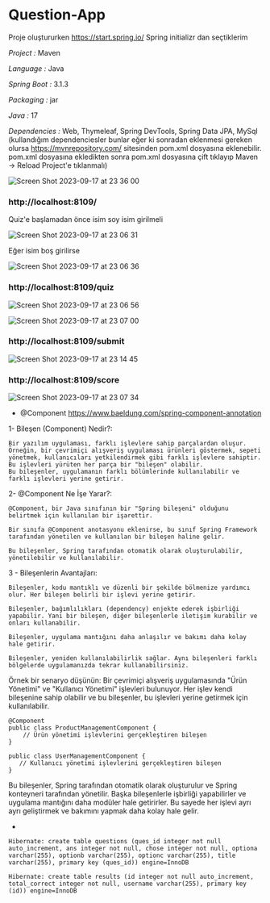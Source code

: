 # Question-App

Proje oluştururken https://start.spring.io/  Spring initializr dan seçtiklerim

*Project :* Maven 

*Language :* Java

*Spring Boot :* 3.1.3

*Packaging :* jar

*Java :* 17

*Dependencies :* Web, Thymeleaf, Spring DevTools,  Spring Data JPA, MySql (kullandığım dependenciesler bunlar eğer ki sonradan eklenmesi gereken olursa https://mvnrepository.com/ sitesinden pom.xml dosyasına eklenebilir. pom.xml dosyasına ekledikten sonra pom.xml dosyasına çift tıklayıp Maven -> Reload Project'e tıklanmalı)

![Screen Shot 2023-09-17 at 23 36 00](https://github.com/edakass/Question-App/assets/61595808/6ac218ec-57cb-4fc7-8510-71d7c95a1ef5)


### http://localhost:8109/

Quiz'e başlamadan önce isim soy isim girilmeli

![Screen Shot 2023-09-17 at 23 06 31](https://github.com/edakass/Question-App/assets/61595808/9e17475e-6a35-4e08-9eab-12f18f3ad537)

Eğer isim boş girilirse 

![Screen Shot 2023-09-17 at 23 06 36](https://github.com/edakass/Question-App/assets/61595808/bed95ebb-ece1-4d02-a948-042ddec080ad)

### http://localhost:8109/quiz

![Screen Shot 2023-09-17 at 23 06 56](https://github.com/edakass/Question-App/assets/61595808/b0195df7-1cfb-4f95-8ee6-ee04147feb7d)

![Screen Shot 2023-09-17 at 23 07 00](https://github.com/edakass/Question-App/assets/61595808/2b39bef3-b759-4c21-afc9-2820355e21c7)

### http://localhost:8109/submit

![Screen Shot 2023-09-17 at 23 14 45](https://github.com/edakass/Question-App/assets/61595808/2213a233-0a47-4d3c-bfb8-8f55e43ba1ab)


### http://localhost:8109/score

![Screen Shot 2023-09-17 at 23 07 34](https://github.com/edakass/Question-App/assets/61595808/d9fd39e4-8a26-4848-94c0-fc591aca7b34)


- @Component  https://www.baeldung.com/spring-component-annotation

1- Bileşen (Component) Nedir?:

    Bir yazılım uygulaması, farklı işlevlere sahip parçalardan oluşur. Örneğin, bir çevrimiçi alışveriş uygulaması ürünleri göstermek, sepeti yönetmek, kullanıcıları yetkilendirmek gibi farklı işlevlere sahiptir. Bu işlevleri yürüten her parça bir "bileşen" olabilir.
    Bu bileşenler, uygulamanın farklı bölümlerinde kullanılabilir ve farklı işlevleri yerine getirir.

2- @Component Ne İşe Yarar?:

    @Component, bir Java sınıfının bir "Spring bileşeni" olduğunu belirtmek için kullanılan bir işarettir.
    
    Bir sınıfa @Component anotasyonu eklenirse, bu sınıf Spring Framework tarafından yönetilen ve kullanılan bir bileşen haline gelir.
    
    Bu bileşenler, Spring tarafından otomatik olarak oluşturulabilir, yönetilebilir ve kullanılabilir.
    
3 - Bileşenlerin Avantajları:

    Bileşenler, kodu mantıklı ve düzenli bir şekilde bölmenize yardımcı olur. Her bileşen belirli bir işlevi yerine getirir.
    
    Bileşenler, bağımlılıkları (dependency) enjekte ederek işbirliği yapabilir. Yani bir bileşen, diğer bileşenlerle iletişim kurabilir ve onları kullanabilir.
   
    Bileşenler, uygulama mantığını daha anlaşılır ve bakımı daha kolay hale getirir.
    
    Bileşenler, yeniden kullanılabilirlik sağlar. Aynı bileşenleri farklı bölgelerde uygulamanızda tekrar kullanabilirsiniz.

Örnek bir senaryo düşünün: Bir çevrimiçi alışveriş uygulamasında "Ürün Yönetimi" ve "Kullanıcı Yönetimi" işlevleri bulunuyor. Her işlev kendi bileşenine sahip olabilir ve bu bileşenler, bu işlevleri yerine getirmek için kullanılabilir.
```
@Component
public class ProductManagementComponent {
    // Ürün yönetimi işlevlerini gerçekleştiren bileşen
} 
```

```@Component
public class UserManagementComponent {
   // Kullanıcı yönetimi işlevlerini gerçekleştiren bileşen
}
```


Bu bileşenler, Spring tarafından otomatik olarak oluşturulur ve Spring konteyneri tarafından yönetilir. Başka bileşenlerle işbirliği yapabilirler ve uygulama mantığını daha modüler hale getirirler. Bu sayede her işlevi ayrı ayrı geliştirmek ve bakımını yapmak daha kolay hale gelir.

-

```
Hibernate: create table questions (ques_id integer not null auto_increment, ans integer not null, chose integer not null, optiona varchar(255), optionb varchar(255), optionc varchar(255), title varchar(255), primary key (ques_id)) engine=InnoDB
```

```
Hibernate: create table results (id integer not null auto_increment, total_correct integer not null, username varchar(255), primary key (id)) engine=InnoDB
```
